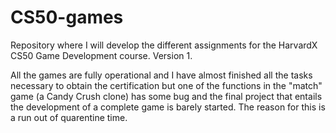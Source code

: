 # CS50-games

Repository where I will develop the different assignments for the HarvardX CS50 Game Development course.
Version 1.

All the games are fully operational and I have almost finished all the tasks necessary to obtain the certification but one of the functions in the "match" game (a Candy Crush clone) has some bug and the final project that entails the development of a complete game is barely started. The reason for this is a run out of quarentine time.
